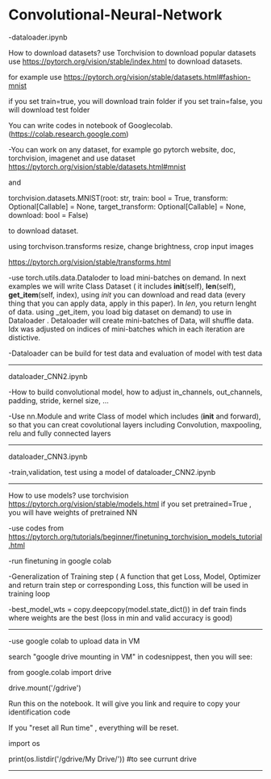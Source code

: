 # Convolutional-Neural-Network

-dataloader.ipynb

How to download datasets? use Torchvision to download popular datasets
use https://pytorch.org/vision/stable/index.html to download datasets.

for example use https://pytorch.org/vision/stable/datasets.html#fashion-mnist

if you set train=true, you will download train folder
if you set train=false, you will download test folder

You can write codes in notebook of Googlecolab. (https://colab.research.google.com)

-You can work on any dataset, for example go pytorch website, doc, torchvision, imagenet and use dataset  https://pytorch.org/vision/stable/datasets.html#mnist

and

torchvision.datasets.MNIST(root: str, train: bool = True, transform: Optional[Callable] = None, target_transform: Optional[Callable] = None, download: bool = False)

to download dataset.

using torchvison.transforms resize, change brightness, crop input images

https://pytorch.org/vision/stable/transforms.html

-use torch.utils.data.Dataloder to load mini-batches on demand. In next examples we will write Class Dataset ( it includes __init__(self), __len__(self), __get_item__(self, index), using _init_ you can download and read data (every thing that you can apply data, apply in this paper). In _len_, you return lenght of data.  using _get_item, you load big dataset on demand) to use in Dataloader . Detaloader will create mini-batches of Data, will shuffle data. Idx was adjusted on indices of mini-batches which in each iteration are distictive. 

-Dataloader can be build for test data and evaluation of model with test data

------------------------------------------------------------------------------------------------------------------------------------------------------------------------
dataloader_CNN2.ipynb

-How to build convolutional model, how to adjust in_channels, out_channels, padding, stride, kernel size, ... 

-Use nn.Module and write Class of model which includes (__init__ and forward), so that you can creat covolutional layers including Convolution, maxpooling, relu and fully connected layers

------------------------------------------------------------------------------------------------------------------------------------------------------------------

dataloader_CNN3.ipynb

-train,validation, test using a model of dataloader_CNN2.ipynb

----------------------------------------------------------------------------------------------------------------------------------------------------------------------
How to use models? use torchvision https://pytorch.org/vision/stable/models.html
if you set pretrained=True  , you will have weights of pretrained NN
  
 -use codes from  https://pytorch.org/tutorials/beginner/finetuning_torchvision_models_tutorial.html
 
 -run finetuning in google colab
 
-Generalization of Training step ( A function that get Loss, Model, Optimizer and return train step or corresponding Loss, this function will be used in training loop
   
-best_model_wts = copy.deepcopy(model.state_dict())   in def train  finds where weights are the best (loss in min and valid accuracy is good)

-----------------------------------------------------------------------------------------------------------------------------------------------------
-use google colab to upload data in VM

search "google drive mounting in VM" in codesnippest, then you will see:

from google.colab import drive

drive.mount('/gdrive')

Run this on the notebook. It will give you link and require to copy your identification code

If you "reset all Run time" , everything will be reset.


import os

print(os.listdir('/gdrive/My Drive/'))  #to see currunt drive 


--------------------------------------------------------------------------------------------------------------------------------------------------------------------------- 


